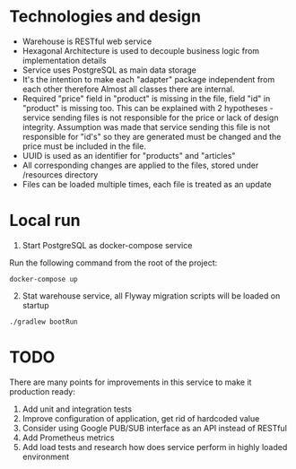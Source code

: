 # Technologies and design

* Warehouse is RESTful web service
* Hexagonal Architecture is used to decouple business logic from implementation details
* Service uses PostgreSQL as main data storage
* It's the intention to make each "adapter" package independent from each other therefore Almost all classes there are
  internal.
* Required "price" field in "product" is missing in the file, field "id" in "product" is missing too. This can be
  explained with 2 hypotheses - service sending files is not responsible for the price or lack of design integrity.
  Assumption was made that service sending this file is not responsible for "id's" so they are generated must be changed
  and the price must be included in the file.
* UUID is used as an identifier for "products" and "articles"
* All corresponding changes are applied to the files, stored under /resources directory
* Files can be loaded multiple times, each file is treated as an update 

# Local run

1. Start PostgreSQL as docker-compose service

Run the following command from the root of the project:

```
docker-compose up
```

2. Stat warehouse service, all Flyway migration scripts will be loaded on startup

```
./gradlew bootRun
```

# TODO

There are many points for improvements in this service to make it production ready:

1. Add unit and integration tests
2. Improve configuration of application, get rid of hardcoded value
3. Consider using Google PUB/SUB interface as an API instead of RESTful
4. Add Prometheus metrics
5. Add load tests and research how does service perform in highly loaded environment
